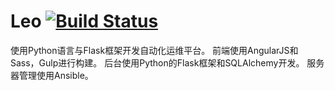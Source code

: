 # Leo [![Build Status](https://travis-ci.org/Mysalt/Leo.svg?branch=master)](https://travis-ci.org/Mysalt/Leo)
使用Python语言与Flask框架开发自动化运维平台。
前端使用AngularJS和Sass，Gulp进行构建。
后台使用Python的Flask框架和SQLAlchemy开发。
服务器管理使用Ansible。
